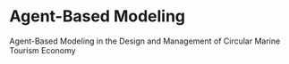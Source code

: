 # Agent-Based Modeling
Agent-Based Modeling in the Design and Management of Circular Marine Tourism Economy 
